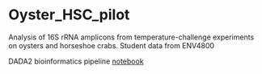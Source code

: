 # Oyster_HSC_pilot
Analysis of 16S rRNA amplicons from temperature-challenge experiments on oysters and horseshoe crabs. Student data from ENV4800


DADA2 bioinformatics pipeline [notebook](https://htmlpreview.github.io/?https://github.com/lizsuter/Oyster_HSC_pilot/blob/main/Oyster_HSC_pilot_dada2_pipeline.nb.html)